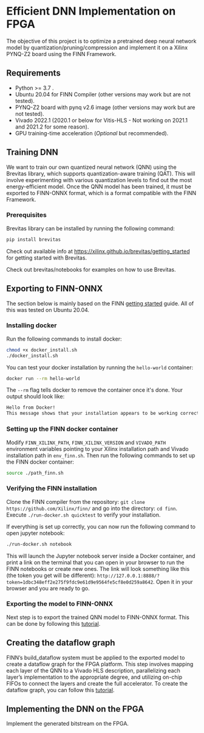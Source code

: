 # Efficient DNN Implementation on FPGA

The objective of this project is to optimize a pretrained deep neural network model by quantization/pruning/compression and implement it on a Xilinx PYNQ-Z2 board using the FINN Framework.

## Requirements

* Python >= 3.7 .
* Ubuntu 20.04 for FINN Compiler (other versions may work but are not tested).
* PYNQ-Z2 board with pynq v2.6 image (other versions may work but are not tested).
* Vivado 2022.1 (2020.1 or below for Vitis-HLS - Not working on 2021.1 and 2021.2 for some reason).
* GPU training-time acceleration (*Optional* but recommended).


## Training DNN

We want to  train our own quantized neural network (QNN) using the Brevitas library, which supports quantization-aware training (QAT). This will involve experimenting with various quantization levels to find out the most energy-efficient model. Once the QNN model has been trained, it must be exported to FINN-ONNX format, which is a format compatible with the FINN Framework.

### Prerequisites
Brevitas library can be installed by running the following command:

```bash
pip install brevitas
```

Check out available info at https://xilinx.github.io/brevitas/getting_started for getting started with Brevitas.

Check out brevitas/notebooks for examples on how to use Brevitas.

## Exporting to FINN-ONNX

The section below is mainly based on the FINN [getting started](https://finn.readthedocs.io/en/latest/getting_started.html) guide. All of this was tested on Ubuntu 20.04.

### Installing docker

Run the following commands to install docker:

```bash
chmod +x docker_install.sh
./docker_install.sh
```

You can test your docker installation by running the ```hello-world``` container:

```bash
docker run --rm hello-world
```

The ```--rm``` flag tells docker to remove the container once it's done. Your output should look like:

```bash
Hello from Docker!
This message shows that your installation appears to be working correctly.
```

### Setting up the FINN docker container

Modify ```FINN_XILINX_PATH```, ```FINN_XILINX_VERSION``` and ```VIVADO_PATH``` environment variables pointing to your Xilinx installation path and Vivado installation path in ```env_finn.sh```.
Then run the following commands to set up the FINN docker container:

```bash
source ./path_finn.sh
```

### Verifying the FINN installation

Clone the FINN compiler from the repository: ```git clone https://github.com/Xilinx/finn/``` and go into the directory: ```cd finn```.
Execute ```./run-docker.sh quicktest``` to verify your installation.

If everything is set up correctly, you can now run the following command to open jupyter notebook:

```bash
./run-docker.sh notebook
```

This will launch the Jupyter notebook server inside a Docker container, and print a link on the terminal that you can open in your browser to run the FINN notebooks or create new ones. The link will look something like this (the token you get will be different): ```http://127.0.0.1:8888/?token=1dbc348eff2e275f9fdc9e61d9e9564fe5cf8e0d259a8642```. Open it in your browser and you are ready to go.

### Exporting the model to FINN-ONNX

Next step is to export the trained QNN model to FINN-ONNX format. This can be done by following this [tutorial](https://github.com/Xilinx/finn/blob/main/notebooks/basics/1_brevitas_network_import.ipynb).


## Creating the dataflow graph

FINN’s build_dataflow system must be applied to the exported model to create a dataflow graph for the FPGA platform. This step involves mapping each layer of the QNN to a Vivado HLS description, parallelizing each layer’s implementation to the appropriate degree, and utilizing on-chip FIFOs to connect the layers and create the full accelerator.
To create the dataflow graph, you can follow this [tutorial](https://github.com/Xilinx/finn/blob/main/notebooks/end2end_example/cybersecurity/3-build-accelerator-with-finn.ipynb).

## Implementing the DNN on the FPGA

Implement the generated bitstream on the FPGA.
